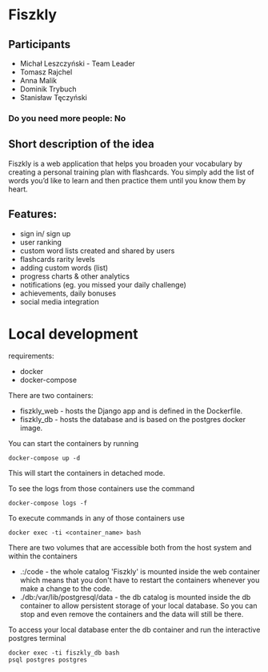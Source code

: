 # Fiszkly

## Participants 
 - Michał Leszczyński - Team Leader
 - Tomasz Rajchel
 - Anna Malik
 - Dominik Trybuch
 - Stanisław Tęczyński

### Do you need more people: No

## Short description of the idea

Fiszkly is a web application that helps you broaden your vocabulary by creating a personal training plan with flashcards.
You simply add the list of words you’d like to learn and then practice them until you know them by heart.

## Features:
- sign in/ sign up
- user ranking
- custom word lists created and shared by users
- flashcards rarity levels
- adding custom words (list)
- progress charts & other analytics
- notifications (eg. you missed your daily challenge)
- achievements, daily bonuses
- social media integration

# Local development
requirements:
* docker
* docker-compose

There are two containers:
* fiszkly_web - hosts the Django app and is defined in the Dockerfile.
* fiszkly_db - hosts the database and is based on the postgres docker image.

You can start the containers by running
```
docker-compose up -d
```
This will start the containers in detached mode.

To see the logs from those containers use the command
```
docker-compose logs -f
```

To execute commands in any of those containers use
```
docker exec -ti <container_name> bash
```

There are two volumes that are accessible both from the host system and within the containers
* .:/code - the whole catalog 'Fiszkly' is mounted inside the web container which means that you don't have to restart the containers whenever you make a change to the code.
* ./db:/var/lib/postgresql/data - the db catalog is mounted inside the db container to allow persistent storage of your local database. So you can stop and even remove the containers and the data will still be there.


To access your local database enter the db container and run the interactive postgres terminal
```
docker exec -ti fiszkly_db bash
psql postgres postgres
```